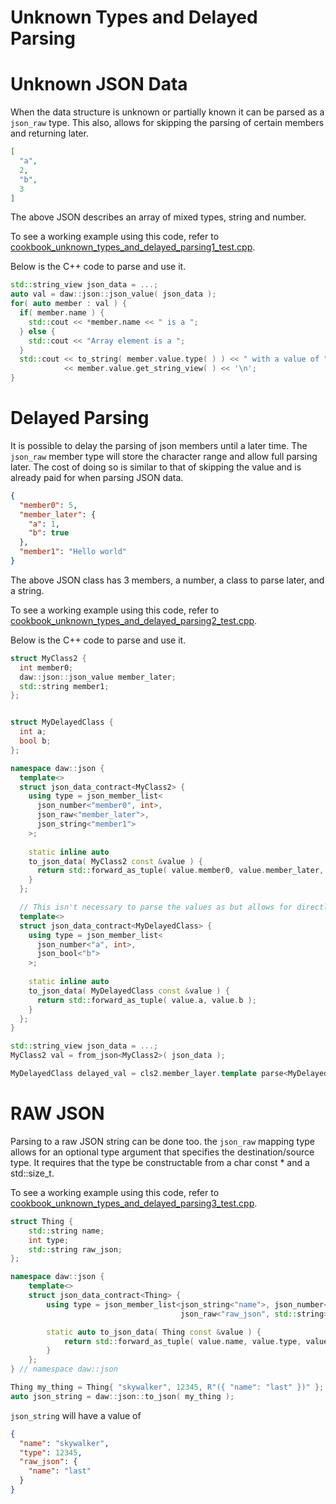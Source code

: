 # Unknown Types and Delayed Parsing

# Unknown JSON Data

When the data structure is unknown or partially known it can be parsed as a `json_raw` type. This also, allows for skipping the parsing of certain members and returning later.

```json
[
  "a",
  2,
  "b",
  3
]
``` 

The above JSON describes an array of mixed types, string and number.

To see a working example using this code, refer to [cookbook_unknown_types_and_delayed_parsing1_test.cpp](../../tests/src/cookbook_unknown_types_and_raw_parsing1_test.cpp).

Below is the C++ code to parse and use it.

```c++
std::string_view json_data = ...;
auto val = daw::json::json_value( json_data );
for( auto member : val ) {
  if( member.name ) {
    std::cout << *member.name << " is a ";
  } else {
    std::cout << "Array element is a ";
  }
  std::cout << to_string( member.value.type( ) ) << " with a value of "
            << member.value.get_string_view( ) << '\n';
}
```

# Delayed Parsing

It is possible to delay the parsing of json members until a later time. The `json_raw` member type will store the character range and allow full parsing later. The cost of doing so is similar to that of skipping the value and is already paid for when parsing JSON data.

```json
{
  "member0": 5,
  "member_later": {
    "a": 1,
    "b": true
  },
  "member1": "Hello world"
}
```

The above JSON class has 3 members, a number, a class to parse later, and a string.

To see a working example using this code, refer to [cookbook_unknown_types_and_delayed_parsing2_test.cpp](../../tests/src/cookbook_unknown_types_and_raw_parsing2_test.cpp).

Below is the C++ code to parse and use it.

```c++
struct MyClass2 {
  int member0;
  daw::json::json_value member_later;
  std::string member1;
};


struct MyDelayedClass {
  int a;
  bool b;	
};

namespace daw::json {	
  template<>
  struct json_data_contract<MyClass2> {
    using type = json_member_list<
      json_number<"member0", int>,
      json_raw<"member_later">,
      json_string<"member1">
    >;
 
    static inline auto
    to_json_data( MyClass2 const &value ) {
      return std::forward_as_tuple( value.member0, value.member_later, value.member1 );
    }
  }; 

  // This isn't necessary to parse the values as but allows for directly constructing the object
  template<>
  struct json_data_contract<MyDelayedClass> {
    using type = json_member_list<
      json_number<"a", int>,
      json_bool<"b">
    >;
 
    static inline auto
    to_json_data( MyDelayedClass const &value ) {
      return std::forward_as_tuple( value.a, value.b );
    }
  }; 
}

std::string_view json_data = ...;
MyClass2 val = from_json<MyClass2>( json_data );

MyDelayedClass delayed_val = cls2.member_layer.template parse<MyDelayedClass>( );
```

# RAW JSON

Parsing to a raw JSON string can be done too. the `json_raw` mapping type allows for an optional type argument that specifies the destination/source type. It requires that the
type be constructable from a char const * and a std::size_t.

To see a working example using this code, refer to [cookbook_unknown_types_and_delayed_parsing3_test.cpp](../../tests/src/cookbook_unknown_types_and_raw_parsing3_test.cpp).

```c++
struct Thing {
	std::string name;
	int type;
	std::string raw_json;
};

namespace daw::json {
	template<>
	struct json_data_contract<Thing> {
		using type = json_member_list<json_string<"name">, json_number<"type", int>,
		                              json_raw<"raw_json", std::string>>;

		static auto to_json_data( Thing const &value ) {
			return std::forward_as_tuple( value.name, value.type, value.raw_json );
		}
	};
} // namespace daw::json

Thing my_thing = Thing{ "skywalker", 12345, R"({ "name": "last" })" };
auto json_string = daw::json::to_json( my_thing );
```

`json_string` will have a value of

```json
{
  "name": "skywalker",
  "type": 12345,
  "raw_json": {
    "name": "last"
  }
}
```
